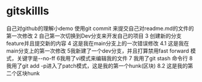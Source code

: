 # gitskillls
自己对github的理解小demo
使用git commit 来提交自己对readme.md的文件的第一次修改
2 自己第一次切换到Dev分支来开发自己的项目
3 创建新的分支feature并且提交新的内容
4 这是我在main分支上的一次错误修改
4.1 这是我在main分支上的第一次修改
5我新建了一个dev分支，并且打算禁用fast forward 模式，关键字是--no-ff
6我用了vi模式来编辑我的文件
7 我用了git stash 命令行
8 我用了git add -p进入了patch模式，这是我的第一个hunk(区块)
8.2 这是我的第二个区块hunk
